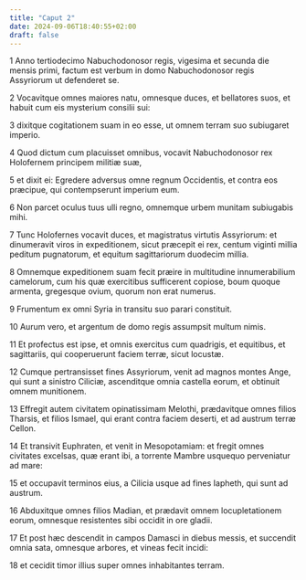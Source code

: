 ```yaml
---
title: "Caput 2"
date: 2024-09-06T18:40:55+02:00
draft: false
---
```




1 Anno tertiodecimo Nabuchodonosor regis, vigesima et secunda die mensis primi, factum est verbum in domo Nabuchodonosor regis Assyriorum ut defenderet se.

2 Vocavitque omnes maiores natu, omnesque duces, et bellatores suos, et habuit cum eis mysterium consilii sui:

3 dixitque cogitationem suam in eo esse, ut omnem terram suo subiugaret imperio.

4 Quod dictum cum placuisset omnibus, vocavit Nabuchodonosor rex Holofernem principem militiæ suæ,

5 et dixit ei: Egredere adversus omne regnum Occidentis, et contra eos præcipue, qui contempserunt imperium eum.

6 Non parcet oculus tuus ulli regno, omnemque urbem munitam subiugabis mihi.

7 Tunc Holofernes vocavit duces, et magistratus virtutis Assyriorum: et dinumeravit viros in expeditionem, sicut præcepit ei rex, centum viginti millia peditum pugnatorum, et equitum sagittariorum duodecim millia.

8 Omnemque expeditionem suam fecit præire in multitudine innumerabilium camelorum, cum his quæ exercitibus sufficerent copiose, boum quoque armenta, gregesque ovium, quorum non erat numerus.

9 Frumentum ex omni Syria in transitu suo parari constituit.

10 Aurum vero, et argentum de domo regis assumpsit multum nimis.

11 Et profectus est ipse, et omnis exercitus cum quadrigis, et equitibus, et sagittariis, qui cooperuerunt faciem terræ, sicut locustæ.

12 Cumque pertransisset fines Assyriorum, venit ad magnos montes Ange, qui sunt a sinistro Ciliciæ, ascenditque omnia castella eorum, et obtinuit omnem munitionem.

13 Effregit autem civitatem opinatissimam Melothi, prædavitque omnes filios Tharsis, et filios Ismael, qui erant contra faciem deserti, et ad austrum terræ Cellon.

14 Et transivit Euphraten, et venit in Mesopotamiam: et fregit omnes civitates excelsas, quæ erant ibi, a torrente Mambre usquequo perveniatur ad mare:

15 et occupavit terminos eius, a Cilicia usque ad fines Iapheth, qui sunt ad austrum.

16 Abduxitque omnes filios Madian, et prædavit omnem locupletationem eorum, omnesque resistentes sibi occidit in ore gladii.

17 Et post hæc descendit in campos Damasci in diebus messis, et succendit omnia sata, omnesque arbores, et vineas fecit incidi:

18 et cecidit timor illius super omnes inhabitantes terram.

